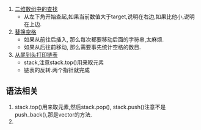 1. [二维数组中的查找](牛客/1_二维数组中的查找.cpp)
    * 从左下角开始查起,如果当前数值大于target,说明在右边,如果比他小,说明在上边.
2. [替换空格](牛客/2_替换空格.cpp)
    * 如果从前往后插入, 那么每次都要移动后面的字符串,太麻烦.
    * 如果从后往前移动, 那么需要事先统计空格的数目.
3. [从尾到头打印链表](牛客/3_从尾到头打印链表.cpp)
    * stack,注意stack.top()用来取元素
    * 链表的反转.两个指针就完成
    
## 语法相关
1. stack.top()用来取元素,然后stack.pop(), stack.push()注意不是push_back(),那是vector的方法.
2. 